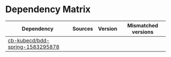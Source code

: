 # Dependency Matrix

Dependency | Sources | Version | Mismatched versions
---------- | ------- | ------- | -------------------
[cb-kubecd/bdd-spring-1583295878](https://github.com/cb-kubecd/bdd-spring-1583295878.git) |  | []() | 
